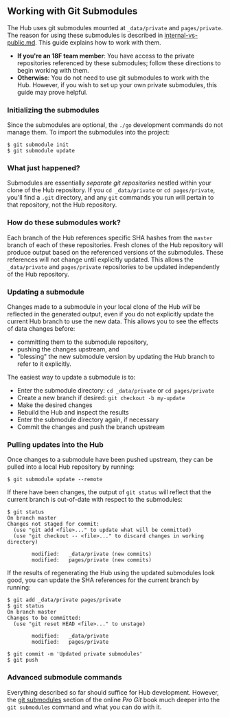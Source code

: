 ## Working with Git Submodules

The Hub uses git submodules mounted at `_data/private` and `pages/private`.
The reason for using these submodules is described in
[internal-vs-public.md](internal-vs-public.md). This guide explains how to
work with them.

- **If you're an 18F team member**: You have access to the private
  repositories referenced by these submodules; follow these directions to
  begin working with them.
- **Otherwise**: You do not need to use git submodules to work with the Hub.
  However, if you wish to set up your own private submodules, this guide may
  prove helpful.

### Initializing the submodules

Since the submodules are optional, the `./go` development commands do not
manage them. To import the submodules into the project:

```shell  
$ git submodule init
$ git submodule update
```

### What just happened?

Submodules are essentially _separate git repositories_ nestled within your
clone of the Hub repository. If you `cd _data/private` or `cd pages/private`,
you'll find a `.git` directory, and any `git` commands you run will pertain to
that repository, not the Hub repository.

### How do these submodules work?

Each branch of the Hub references specific SHA hashes from the `master` branch
of each of these repositories. Fresh clones of the Hub repository will produce
output based on the referenced versions of the submodules. These references
will not change until explicitly updated. This allows the `_data/private` and
`pages/private` repositories to be updated independently of the Hub
repository.

### Updating a submodule

Changes made to a submodule in your local clone of the Hub _will_ be reflected
in the generated output, even if you do not explicitly update the current Hub
branch to use the new data. This allows you to see the effects of data changes
before:

- committing them to the submodule repository,
- pushing the changes upstream, and
- "blessing" the new submodule version by updating the Hub branch to refer to
  it explicitly.

The easiest way to update a submodule is to:

- Enter the submodule directory: `cd _data/private` or `cd pages/private`
- Create a new branch if desired: `git checkout -b my-update`
- Make the desired changes
- Rebuild the Hub and inspect the results
- Enter the submodule directory again, if necessary
- Commit the changes and push the branch upstream

### Pulling updates into the Hub

Once changes to a submodule have been pushed upstream, they can be pulled into
a local Hub repository by running:

```shell
$ git submodule update --remote
```

If there have been changes, the output of `git status` will reflect that the
current branch is out-of-date with respect to the submodules:

```shell
$ git status
On branch master
Changes not staged for commit:
  (use "git add <file>..." to update what will be committed)
  (use "git checkout -- <file>..." to discard changes in working directory)

        modified:   _data/private (new commits)
        modified:   pages/private (new commits)
```

If the results of regenerating the Hub using the updated submodules look good,
you can update the SHA references for the current branch by running:

```shell
$ git add _data/private pages/private
$ git status
On branch master
Changes to be committed:
  (use "git reset HEAD <file>..." to unstage)

        modified:   _data/private
        modified:   pages/private

$ git commit -m 'Updated private submodules'
$ git push
```

### Advanced submodule commands

Everything described so far should suffice for Hub development. However, the
[git submodules](http://git-scm.com/book/en/v2/Git-Tools-Submodules)
section of the online _Pro Git_ book much deeper into the `git submodules`
command and what you can do with it.
